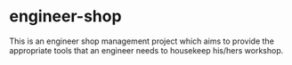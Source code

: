 # engineer-shop
This is an engineer shop management project which aims to provide the appropriate tools that an engineer needs to housekeep his/hers workshop.
